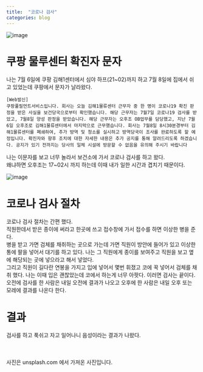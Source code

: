 ```yaml
---
title:  "코로나 검사"
categories: blog
---
```


![image](https://images.unsplash.com/photo-1611789785033-140dbc84c49f?ixid=MnwxMjA3fDB8MHxwaG90by1wYWdlfHx8fGVufDB8fHx8&ixlib=rb-1.2.1&auto=format&fit=crop&w=1051&q=80)

# 쿠팡 물루센터 확진자 문자

나는 7월 6일에 쿠팡 김해1센터에서 심야 하프(21~02)까지 하고 7월 8일에 집에서 쉬고 있었는데 쿠팡에서 문자가 날라왔다.

```
[Web발신]
쿠팡풀필먼트서비스입니다. 회사는 오늘 김해1물류센터 근무자 중 한 명이 코로나19 확진 판정을 받은 사실을 보건당국으로부터 확인했습니다. 해당 근무자는 7월7일 코로나19 검사를 받았고, 7월8일 양성 판정을 받았습니다. 해당 근무자는 오후조 OB업무를 담당했고, 지난 7월6일 오후조로 김해1물류센터에서 마지막으로 근무했습니다. 회사는 7월8일 8시30분경부터 김해1물류센터를 폐쇄하여, 추가 방역 및 청소를 실시하고 방역당국이 조사를 완료하도록 할 예정입니다. 확진자와 향후 조치에 대한 자세한 내용은 추가 공지를 통해 알려드리도록 하겠습니다. 공지가 있기 전까지는 당사의 일체 시설에 방문할 수 없음을 유의해 주시기 바랍니다
```
나는 이문자를 보고 너무 놀라서 보건소에 가서 코로나 검사를 하고 왔다.<br>
왜냐하면 오후조는 17~02시 까지 하는데 이때 내가 일한 시간과 겹치기 때문이다.

![image](https://images.unsplash.com/photo-1601055283742-8b27e81b5553?ixid=MnwxMjA3fDB8MHxwaG90by1wYWdlfHx8fGVufDB8fHx8&ixlib=rb-1.2.1&auto=format&fit=crop&w=1050&q=80)

# 코로나 검사 절차

코로나 검사 절차는 간편 했다.<br>
직원한데서 받은 종이에 써라고 한곳에 쓰고 접수창에 가서 접수를 하면 이상한 병을 준다.<br>
병을 받고 가면 검체를 채취하는 곳으로 가는데 가면 직원이 방안에 들어가 있고 이상한 통에 팔을 넣어서 대기를 하고 있다. 나는 그 직원에게 종이를 보여주고 직원을 보고 옆에 해당되는 곳에 넣으라고 해서 넣었다.<br>
그리고 직원이 길다란 연봉을 가지고 입에 넣어서 몇번 휘졌고 코에 꾹 넣어서 검체를 채취 했다. 나는 이때 입은 괜찮았는데 코에서 하는게 너무 아팟다.
이러면 검사는 끝이다. 오전에 검사를 한 사람은 내일 오전에 결과가 나오고 오후에 한 사람은 내일 오후 또는 모레에 결과를 나온다 한다.

# 결과

검사를 하고 푹쉬고 자고 일어나니 음성이라는 결과가 나왔다.
<br><br><br><br>
사진은 unsplash.com 에서 가져온 사진입니다.
